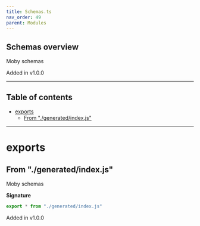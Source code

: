 ```yaml
---
title: Schemas.ts
nav_order: 49
parent: Modules
---
```


## Schemas overview

Moby schemas

Added in v1.0.0

---

<h2 class="text-delta">Table of contents</h2>

- [exports](#exports)
  - [From "./generated/index.js"](#from-generatedindexjs)

---

# exports

## From "./generated/index.js"

Moby schemas

**Signature**

```ts
export * from "./generated/index.js"
```

Added in v1.0.0
